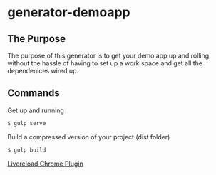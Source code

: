 # generator-demoapp 

## The Purpose

The purpose of this generator is to get your demo app up and rolling without the hassle of having to set up a work space and get all the dependenices wired up.


## Commands

Get up and running

```bash
$ gulp serve
```

Build a compressed version of your project (dist folder)
```bash
$ gulp build
```



[Livereload Chrome Plugin](https://chrome.google.com/webstore/detail/livereload/jnihajbhpnppcggbcgedagnkighmdlei)




